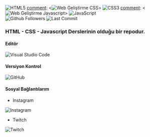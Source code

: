 [comment]: <![Web Geliştirme HTML](https://img.shields.io/badge/WebGeli%C5%9Ftirme-HTML-green)>
<img alt="HTML5" src="https://img.shields.io/badge/html5-%23E34F26.svg?&style=for-the-badge&logo=html5&logoColor=white"/>
[comment]: <![Web Geliştirme CSS](https://img.shields.io/badge/WebGeli%C5%9Ftirme-CSS-orange)>
<img alt="CSS3" src="https://img.shields.io/badge/css3-%231572B6.svg?&style=for-the-badge&logo=css3&logoColor=white"/>
[comment]: <![Web Geliştirme Javascript](https://img.shields.io/badge/WebGeli%C5%9Ftirme-Javascript-yellow)>
<img alt="JavaScript" src="https://img.shields.io/badge/javascript-%23323330.svg?&style=for-the-badge&logo=javascript&logoColor=%23F7DF1E"/>
</br>
![Github Followers](https://img.shields.io/github/followers/sefaceren?style=social)
![Last Commit](https://img.shields.io/github/last-commit/sefaceren/Web-Development-Course-Files)

### HTML - CSS - Javascript Derslerinin olduğu bir repodur.

#### Editör
<img alt="Visual Studio Code" src="https://img.shields.io/badge/VisualStudioCode-0078d7.svg?&style=for-the-badge&logo=visual-studio-code&logoColor=white"/>

#### Versiyon Kontrol
<img alt="GitHub" src="https://img.shields.io/badge/github-%23121011.svg?&style=for-the-badge&logo=github&logoColor=white"/>

#### Sosyal Bağlantılarım

- Instagram

<img alt="Instagram" src="https://img.shields.io/badge/sefaceren-%23E4405F.svg?&style=for-the-badge&logo=Instagram&logoColor=white"/>

- Twitch

<img alt="Twitch" src="https://img.shields.io/badge/sefaceren-%239146FF.svg?&style=for-the-badge&logo=Twitch&logoColor=white"/>

